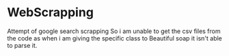 # WebScrapping
Attempt of google search scrapping
So i am unable to get the csv files from the code as when i am giving the specific class to Beautiful soap it isn't able to parse it.
